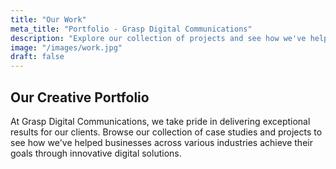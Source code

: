 ```yaml
---
title: "Our Work"
meta_title: "Portfolio - Grasp Digital Communications"
description: "Explore our collection of projects and see how we've helped businesses achieve their goals through innovative digital solutions."
image: "/images/work.jpg"
draft: false
---
```


## Our Creative Portfolio

At Grasp Digital Communications, we take pride in delivering exceptional results for our clients. Browse our collection of case studies and projects to see how we've helped businesses across various industries achieve their goals through innovative digital solutions.

